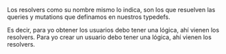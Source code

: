 Los resolvers como su nombre mismo lo indica, son los que resuelven las queries y mutations que definamos en nuestros typedefs.

Es decir, para yo obtener los usuarios debo tener una lógica, ahí vienen los resolvers.
Para yo crear un usuario debo tener una lógica, ahí vienen los resolvers.